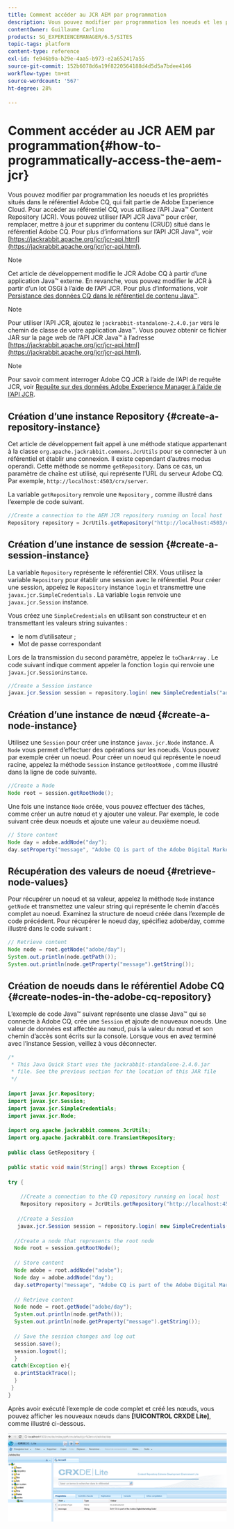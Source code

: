 ```yaml
---
title: Comment accéder au JCR AEM par programmation
description: Vous pouvez modifier par programmation les noeuds et les propriétés situés dans le référentiel AEM, qui fait partie de Adobe Experience Cloud.
contentOwner: Guillaume Carlino
products: SG_EXPERIENCEMANAGER/6.5/SITES
topic-tags: platform
content-type: reference
exl-id: fe946b9a-b29e-4aa5-b973-e2a652417a55
source-git-commit: 152b6078d6a19f8220564188d4d5d5a7bdee4146
workflow-type: tm+mt
source-wordcount: '567'
ht-degree: 28%

---
```


# Comment accéder au JCR AEM par programmation{#how-to-programmatically-access-the-aem-jcr}

Vous pouvez modifier par programmation les noeuds et les propriétés situés dans le référentiel Adobe CQ, qui fait partie de Adobe Experience Cloud. Pour accéder au référentiel CQ, vous utilisez l’API Java™ Content Repository (JCR). Vous pouvez utiliser l’API JCR Java™ pour créer, remplacer, mettre à jour et supprimer du contenu (CRUD) situé dans le référentiel Adobe CQ. Pour plus d’informations sur l’API JCR Java™, voir [https://jackrabbit.apache.org/jcr/jcr-api.html](https://jackrabbit.apache.org/jcr/jcr-api.html).

>[!NOTE]
>
>Cet article de développement modifie le JCR Adobe CQ à partir d’une application Java™ externe. En revanche, vous pouvez modifier le JCR à partir d’un lot OSGi à l’aide de l’API JCR. Pour plus d’informations, voir [Persistance des données CQ dans le référentiel de contenu Java™](https://experienceleague.adobe.com/docs/experience-manager-learn/getting-started-wknd-tutorial-develop/overview.html?lang=fr).

>[!NOTE]
>
Pour utiliser l’API JCR, ajoutez le `jackrabbit-standalone-2.4.0.jar` vers le chemin de classe de votre application Java™. Vous pouvez obtenir ce fichier JAR sur la page web de l’API JCR Java™ à l’adresse [https://jackrabbit.apache.org/jcr/jcr-api.html](https://jackrabbit.apache.org/jcr/jcr-api.html).

>[!NOTE]
>
Pour savoir comment interroger Adobe CQ JCR à l’aide de l’API de requête JCR, voir [Requête sur des données Adobe Experience Manager à l’aide de l’API JCR](https://helpx.adobe.com/fr/experience-manager/using/querying-experience-manager-data-using1.html).

## Création d’une instance Repository {#create-a-repository-instance}

Cet article de développement fait appel à une méthode statique appartenant à la classe `org.apache.jackrabbit.commons.JcrUtils` pour se connecter à un référentiel et établir une connexion. Il existe cependant d’autres modus operandi. Cette méthode se nomme `getRepository`. Dans ce cas, un paramètre de chaîne est utilisé, qui représente l’URL du serveur Adobe CQ. Par exemple, `http://localhost:4503/crx/server`.

La variable `getRepository` renvoie une `Repository` , comme illustré dans l’exemple de code suivant.

```java
//Create a connection to the AEM JCR repository running on local host
Repository repository = JcrUtils.getRepository("http://localhost:4503/crx/server");
```

## Création d’une instance de session {#create-a-session-instance}

La variable `Repository` représente le référentiel CRX. Vous utilisez la variable `Repository` pour établir une session avec le référentiel. Pour créer une session, appelez le `Repository` instance `login` et transmettre une `javax.jcr.SimpleCredentials` . La variable `login` renvoie une `javax.jcr.Session` instance.

Vous créez une `SimpleCredentials` en utilisant son constructeur et en transmettant les valeurs string suivantes :

* le nom d’utilisateur ;
* Mot de passe correspondant

Lors de la transmission du second paramètre, appelez le `toCharArray` . Le code suivant indique comment appeler la fonction `login` qui renvoie une `javax.jcr.Sessioninstance`.

```java
//Create a Session instance
javax.jcr.Session session = repository.login( new SimpleCredentials("admin", "admin".toCharArray()));
```

## Création d’une instance de nœud {#create-a-node-instance}

Utilisez une `Session` pour créer une instance `javax.jcr.Node` instance. A `Node` vous permet d’effectuer des opérations sur les noeuds. Vous pouvez par exemple créer un noeud. Pour créer un noeud qui représente le noeud racine, appelez la méthode `Session` instance `getRootNode` , comme illustré dans la ligne de code suivante.

```java
//Create a Node
Node root = session.getRootNode();
```

Une fois une instance `Node` créée, vous pouvez effectuer des tâches, comme créer un autre nœud et y ajouter une valeur. Par exemple, le code suivant crée deux noeuds et ajoute une valeur au deuxième noeud.

```java
// Store content
Node day = adobe.addNode("day");
day.setProperty("message", "Adobe CQ is part of the Adobe Digital Marketing Suite!");
```

## Récupération des valeurs de noeud {#retrieve-node-values}

Pour récupérer un noeud et sa valeur, appelez la méthode `Node` instance `getNode` et transmettez une valeur string qui représente le chemin d’accès complet au noeud. Examinez la structure de noeud créée dans l’exemple de code précédent. Pour récupérer le noeud day, spécifiez adobe/day, comme illustré dans le code suivant :

```java
// Retrieve content
Node node = root.getNode("adobe/day");
System.out.println(node.getPath());
System.out.println(node.getProperty("message").getString());
```

## Création de noeuds dans le référentiel Adobe CQ {#create-nodes-in-the-adobe-cq-repository}

L’exemple de code Java™ suivant représente une classe Java™ qui se connecte à Adobe CQ, crée une `Session` et ajoute de nouveaux noeuds. Une valeur de données est affectée au nœud, puis la valeur du nœud et son chemin d’accès sont écrits sur la console. Lorsque vous en avez terminé avec l’instance Session, veillez à vous déconnecter.

```java
/*
 * This Java Quick Start uses the jackrabbit-standalone-2.4.0.jar
 * file. See the previous section for the location of this JAR file
 */

import javax.jcr.Repository;
import javax.jcr.Session;
import javax.jcr.SimpleCredentials;
import javax.jcr.Node;

import org.apache.jackrabbit.commons.JcrUtils;
import org.apache.jackrabbit.core.TransientRepository;

public class GetRepository {

public static void main(String[] args) throws Exception {

try {

    //Create a connection to the CQ repository running on local host
    Repository repository = JcrUtils.getRepository("http://localhost:4503/crx/server");

   //Create a Session
   javax.jcr.Session session = repository.login( new SimpleCredentials("admin", "admin".toCharArray()));

  //Create a node that represents the root node
  Node root = session.getRootNode();

  // Store content
  Node adobe = root.addNode("adobe");
  Node day = adobe.addNode("day");
  day.setProperty("message", "Adobe CQ is part of the Adobe Digital Marketing Suite!");

  // Retrieve content
  Node node = root.getNode("adobe/day");
  System.out.println(node.getPath());
  System.out.println(node.getProperty("message").getString());

  // Save the session changes and log out
  session.save();
  session.logout();
  }
 catch(Exception e){
  e.printStackTrace();
  }
 }
}
```

Après avoir exécuté l’exemple de code complet et créé les nœuds, vous pouvez afficher les nouveaux nœuds dans **[!UICONTROL CRXDE Lite]**, comme illustré ci-dessous.

![chlimage_1-68](assets/chlimage_1-68a.png)
